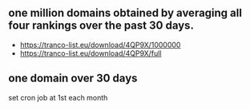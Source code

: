 ## one million domains obtained by averaging all four rankings over the past 30 days.



* https://tranco-list.eu/download/4QP9X/1000000
* https://tranco-list.eu/download/4QP9X/full


## one domain over 30 days

set cron job at 1st each month

